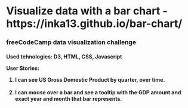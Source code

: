 <h1>Visualize data with a bar chart - https://inka13.github.io/bar-chart/</h1>

<h3>freeCodeCamp data visualization challenge</h3>

<h4>Used tehnologies: D3, HTML, CSS, Javascript
<br>
<p>User Stories:</p> 

<ol>

<li> I can see US Gross Domestic Product by quarter, over time.</li>
<br>
<li> I can mouse over a bar and see a tooltip with the GDP amount and exact year and month that bar represents.</li>
<br>

</ol>
